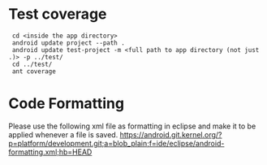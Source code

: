 # Test coverage
     cd <inside the app directory>
     android update project --path .
     android update test-project -m <full path to app directory (not just .)> -p ../test/
     cd ../test/
     ant coverage

# Code Formatting
Please use the following xml file as formatting in eclipse and make it to be applied whenever a file is saved.
    https://android.git.kernel.org/?p=platform/development.git;a=blob_plain;f=ide/eclipse/android-formatting.xml;hb=HEAD
